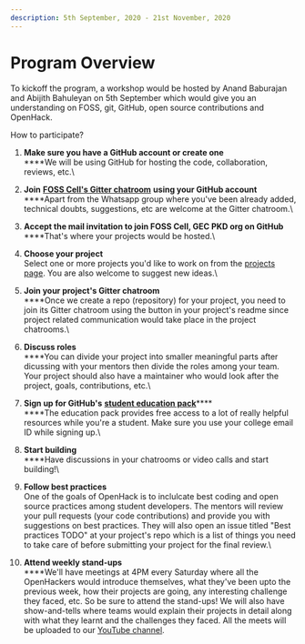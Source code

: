 ```yaml
---
description: 5th September, 2020 - 21st November, 2020
---
```


# Program Overview

To kickoff the program, a workshop would be hosted by Anand Baburajan and Abijith Bahuleyan on 5th September which would give you an understanding on FOSS, git, GitHub, open source contributions and OpenHack.

How to participate?

1. **Make sure you have a GitHub account or create one**\
   ****We will be using GitHub for hosting the code, collaboration, reviews, etc.\

2. **Join** [**FOSS Cell's Gitter chatroom**](https://gitter.im/FOSS-Cell-GECPKD/community) **using your GitHub account**\
   ****Apart from the Whatsapp group where you've been already added, technical doubts, suggestions, etc are welcome at the Gitter chatroom.\

3. **Accept the mail invitation to join FOSS Cell, GEC PKD org on GitHub**\
   ****That's where your projects would be hosted.\

4. **Choose your project**\
   Select one or more projects you'd like to work on from the [projects page](https://openhack.gitbook.io/openhack-20/cohort-1/projects). You are also welcome to suggest new ideas.\

5. **Join your project's Gitter chatroom**\
   ****Once we create a repo (repository) for your project, you need to join its Gitter chatroom using the button in your project's readme since project related communication would take place in the project chatrooms.\

6. **Discuss roles**\
   ****You can divide your project into smaller meaningful parts after dicussing with your mentors then divide the roles among your team. Your project should also have a maintainer who would look after the project, goals, contributions, etc.\

7. **Sign up for GitHub's** [**student education pack**](https://education.github.com/pack)****\
   ****The education pack provides free access to a lot of really helpful resources while you're a student. Make sure you use your college email ID while signing up.\

8. **Start building**\
   ****Have discussions in your chatrooms or video calls and start building!\

9. **Follow best practices**\
   One of the goals of OpenHack is to inclulcate best coding and open source practices among student developers. The mentors will review your pull requests (your code contributions) and provide you with suggestions on best practices. They will also open an issue titled "Best practices TODO" at your project's repo which is a list of things you need to take care of before submitting your project for the final review.\

10. **Attend weekly stand-ups**\
    ****We'll have meetings at 4PM every Saturday where all the OpenHackers would introduce themselves, what they've been upto the previous week, how their projects are going, any interesting challenge they faced, etc. So be sure to attend the stand-ups! We will also have show-and-tells where teams would explain their projects in detail along with what they learnt and the challenges they faced. All the meets will be uploaded to our [YouTube channel](https://www.youtube.com/channel/UCWFTHKmCRTlBx-XWhHuGSKg).
